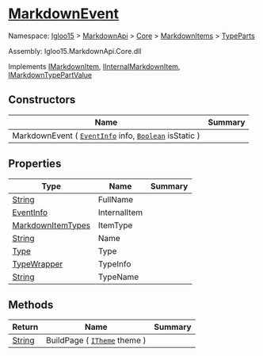 # [MarkdownEvent](./MarkdownEvent.md)

Namespace: [Igloo15]() > [MarkdownApi]() > [Core](./../../README.md) > [MarkdownItems](./../README.md) > [TypeParts](./README.md)

Assembly: Igloo15.MarkdownApi.Core.dll

Implements [IMarkdownItem](./../../Interfaces/IMarkdownItem.md), [IInternalMarkdownItem](), [IMarkdownTypePartValue](./../../Interfaces/IMarkdownTypePartValue.md)


## Constructors

| Name | Summary | 
| --- | --- | 
| MarkdownEvent ( [`EventInfo`](https://docs.microsoft.com/en-us/dotnet/api/System.Reflection.EventInfo) info, [`Boolean`](https://docs.microsoft.com/en-us/dotnet/api/System.Boolean) isStatic ) |  | 


## Properties

| Type | Name | Summary | 
| --- | --- | --- | 
| [String](https://docs.microsoft.com/en-us/dotnet/api/System.String) | FullName |  | 
| [EventInfo](https://docs.microsoft.com/en-us/dotnet/api/System.Reflection.EventInfo) | InternalItem |  | 
| [MarkdownItemTypes](./../../MarkdownItemTypes.md) | ItemType |  | 
| [String](https://docs.microsoft.com/en-us/dotnet/api/System.String) | Name |  | 
| [Type](https://docs.microsoft.com/en-us/dotnet/api/System.Type) | Type |  | 
| [TypeWrapper](./../../TypeWrapper.md) | TypeInfo |  | 
| [String](https://docs.microsoft.com/en-us/dotnet/api/System.String) | TypeName |  | 


## Methods

| Return | Name | Summary | 
| --- | --- | --- | 
| [String](https://docs.microsoft.com/en-us/dotnet/api/System.String) | BuildPage ( [`ITheme`](./../../Interfaces/ITheme.md) theme ) |  | 


